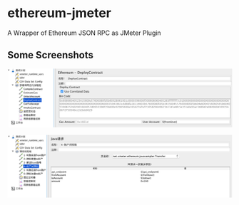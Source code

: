 # ethereum-jmeter
A Wrapper of Ethereum JSON RPC as JMeter Plugin

## Some Screenshots

![Deploy and Invoke Contract](screenshots/DeployContract.png)

![Account Transfer](screenshots/Transfer.png)


